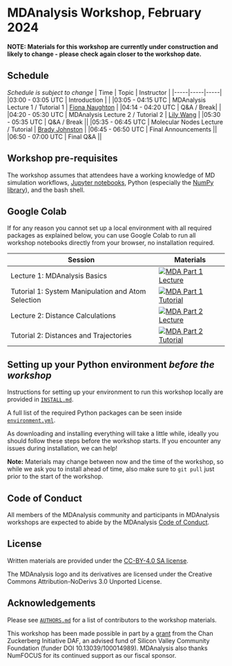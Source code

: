 # MDAnalysis Workshop, February 2024

**NOTE: Materials for this workshop are currently under construction and likely to change - please check again closer to the workshop date.**

## Schedule
*Schedule is subject to change*
| Time | Topic | Instructor |
|-----|-----|-----|
|03:00 - 03:05 UTC | Introduction | |
|03:05 - 04:15 UTC | MDAnalysis Lecture 1 / Tutorial 1 | [Fiona Naughton](https://github.com/fiona-naughton) |
|04:14 - 04:20 UTC | Q&A / Break| |
|04:20 - 05:30 UTC | MDAnalysis Lecture 2 / Tutorial 2 | [Lily Wang](https://github.com/lilyminium) | 
|05:30 - 05:35 UTC | Q&A / Break ||
|05:35 - 06:45 UTC | Molecular Nodes Lecture / Tutorial | [Brady Johnston](https://github.com/BradyAJohnston) |
|06:45 - 06:50 UTC | Final Announcements ||
|06:50 - 07:00 UTC | Final Q&A ||

## Workshop pre-requisites

The workshop assumes that attendees have a working knowledge of MD simulation workflows, [Jupyter notebooks][1], Python (especially the [NumPy library][2]), and the bash shell.


## Google Colab


If for any reason you cannot set up a local environment with all required packages as explained below, you can use Google Colab to run all workshop notebooks directly from your browser, no installation required. 

| Session                 | Materials |
|-------------------------|-----------|
| Lecture 1: MDAnalysis Basics| [![MDA Part 1 Lecture](https://colab.research.google.com/assets/colab-badge.svg)](https://colab.research.google.com/github/MDAnalysis/MDAnalysisWorkshop-Intro0.5Day/blob/feb24-ws/notebooks/Lecture1_MDAnalysisBasics.ipynb) |
| Tutorial 1: System Manipulation and Atom Selection  | [![MDA Part 1 Tutorial](https://colab.research.google.com/assets/colab-badge.svg)](https://colab.research.google.com/github/MDAnalysis/MDAnalysisWorkshop-Intro0.5Day/blob/feb24-ws/notebooks/Tutorial1_System_Manipulation.ipynb) |
| Lecture 2: Distance Calculations | [![MDA Part 2 Lecture](https://colab.research.google.com/assets/colab-badge.svg)](https://colab.research.google.com/github/MDAnalysis/MDAnalysisWorkshop-Intro0.5Day/blob/feb24-ws/notebooks/Lecture2_Distance_calculations.ipynb) |
| Tutorial 2: Distances and Trajectories | [![MDA Part 2 Tutorial](https://colab.research.google.com/assets/colab-badge.svg)](https://colab.research.google.com/github/MDAnalysis/MDAnalysisWorkshop-Intro0.5Day/blob/feb24-ws/notebooks/Tutorial2_Distances_Trajectories.ipynb) |


## Setting up your Python environment *before the workshop*

<!--The workshop will be in a blended learning environment and hands-on. You will need a working installation of MDAnalysis and related packages including data to analyze in order to participate. The full installation may take up to about 1 GB of space (mostly for data, which you can delete after the workshop).--> 

Instructions for setting up your environment to run this workshop locally
are provided in [`INSTALL.md`](INSTALL.md).

A full list of the required Python packages can be seen inside [`environment.yml`](environment.yml).

As downloading and installing everything will take a little while, ideally you should follow these steps before the workshop starts. If you encounter any issues during installation, we can help!

**Note:** Materials may change between now and the time of the workshop, so while we ask you to install ahead of time, also make sure to `git pull` just prior to the start of the workshop.


## Code of Conduct

All members of the MDAnalysis community and participants in MDAnalysis workshops are expected to abide by the MDAnalysis [Code of Conduct](https://www.mdanalysis.org/pages/conduct/).

## License

Written materials are provided under the [CC-BY-4.0 SA license](LICENSE.md).

The MDAnalysis logo and its derivatives are licensed under the Creative Commons Attribution-NoDerivs 3.0 Unported License.

## Acknowledgements

Please see [`AUTHORS.md`](AUTHORS.md) for a list of contributors to the workshop
materials.

This workshop has been made possible in part by a [grant](https://chanzuckerberg.com/eoss/proposals/mdanalysis-outreach-and-project-manager/) from the Chan Zuckerberg Initiative DAF, an advised fund of Silicon Valley Community Foundation (funder DOI 10.13039/100014989). MDAnalysis also thanks NumFOCUS for its continued support as our fiscal sponsor.

##
[1]: https://jupyter-notebook.readthedocs.io/en/stable/
[2]: https://numpy.org/
